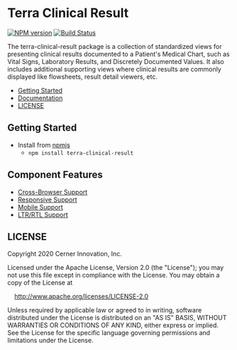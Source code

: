 # Terra Clinical Result


[![NPM version](https://badgen.net/npm/v/terra-clinical-result)](https://www.npmjs.org/package/terra-clinical-result)
[![Build Status](https://badgen.net/travis/cerner/terra-clinical)](https://travis-ci.com/cerner/terra-clinical)

The terra-clinical-result package is a collection of standardized views for presenting clinical results documented to a Patient's Medical Chart, such as Vital Signs, Laboratory Results, and Discretely Documented Values. It also includes additional supporting views where clinical results are commonly displayed like flowsheets, result detail viewers, etc.

- [Getting Started](#getting-started)
- [Documentation](https://engineering.cerner.com/terra-clinical/components/terra-clinical-result/clinical-result/clinical-result)
- [LICENSE](#license)

## Getting Started

- Install from [npmjs](https://www.npmjs.com)
    - `npm install terra-clinical-result`

## Component Features

* [Cross-Browser Support](https://engineering.cerner.com/terra-ui/contributing/terra-ui/component-standards#cross-browser-support)
* [Responsive Support](https://engineering.cerner.com/terra-ui/contributing/terra-ui/component-standards#responsive-support)
* [Mobile Support](https://engineering.cerner.com/terra-ui/contributing/terra-ui/component-standards#mobile-support)
* [LTR/RTL Support](https://engineering.cerner.com/terra-ui/contributing/terra-ui/component-standards#ltr--rtl-support)

## LICENSE

Copyright 2020 Cerner Innovation, Inc.

Licensed under the Apache License, Version 2.0 (the "License"); you may not use this file except in compliance with the License. You may obtain a copy of the License at

&nbsp;&nbsp;&nbsp;&nbsp;http://www.apache.org/licenses/LICENSE-2.0

Unless required by applicable law or agreed to in writing, software distributed under the License is distributed on an "AS IS" BASIS, WITHOUT WARRANTIES OR CONDITIONS OF ANY KIND, either express or implied. See the License for the specific language governing permissions and limitations under the License.
